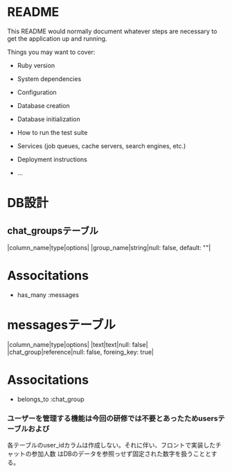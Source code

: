 # README

This README would normally document whatever steps are necessary to get the
application up and running.

Things you may want to cover:

* Ruby version

* System dependencies

* Configuration

* Database creation

* Database initialization

* How to run the test suite

* Services (job queues, cache servers, search engines, etc.)

* Deployment instructions

* ...

# DB設計

## chat_groupsテーブル
|column_name|type|options|
|group_name|string|null: false, default: ""|

# Associtations 
- has_many :messages

# messagesテーブル
|column_name|type|options|
|text|text|null: false|
|chat_group|reference|null: false, foreing_key: true|

# Associtations 
- belongs_to :chat_group

### ユーザーを管理する機能は今回の研修では不要とあったためusersテーブルおよび
各テーブルのuser_idカラムは作成しない。それに伴い、フロントで実装したチャットの参加人数
はDBのデータを参照っせず固定された数字を扱うこととする。